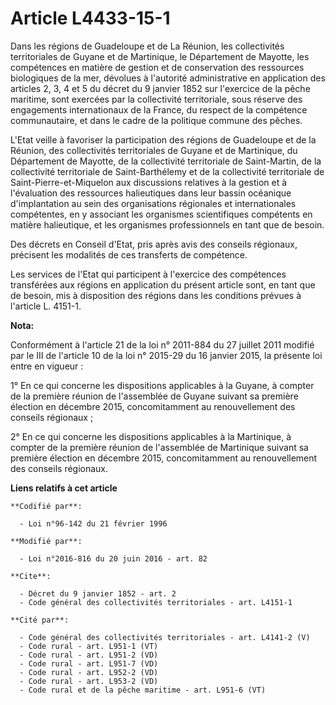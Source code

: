 # Article L4433-15-1

Dans les régions de Guadeloupe et de La Réunion, les collectivités territoriales de Guyane et de Martinique, le Département
de Mayotte, les compétences en matière de gestion et de conservation des ressources biologiques de la mer, dévolues à
l'autorité administrative en application des articles 2, 3, 4 et 5 du décret du 9 janvier 1852 sur l'exercice de la pêche
maritime, sont exercées par la collectivité territoriale, sous réserve des engagements internationaux de la France, du
respect de la compétence communautaire, et dans le cadre de la politique commune des pêches.

L'Etat veille à favoriser la participation des régions de Guadeloupe et de la Réunion, des collectivités territoriales de
Guyane et de Martinique, du Département de Mayotte, de la collectivité territoriale de Saint-Martin, de la collectivité
territoriale de Saint-Barthélemy et de la collectivité territoriale de Saint-Pierre-et-Miquelon aux discussions relatives à
la gestion et à l'évaluation des ressources halieutiques dans leur bassin océanique d'implantation au sein des organisations
régionales et internationales compétentes, en y associant les organismes scientifiques compétents en matière halieutique, et
les organismes professionnels en tant que de besoin. 

Des décrets en Conseil d'Etat, pris après avis des conseils régionaux, précisent les modalités de ces transferts de
compétence. 

Les services de l'Etat qui participent à l'exercice des compétences transférées aux régions en application du présent article
sont, en tant que de besoin, mis à disposition des régions dans les conditions prévues à l'article L. 4151-1.

**Nota:**

Conformément à l'article 21 de la loi n° 2011-884 du 27 juillet 2011 modifié par le III de l'article 10 de la loi n° 2015-29
du 16 janvier 2015, la présente loi entre en vigueur : 

1° En ce qui concerne les dispositions applicables à la Guyane, à compter de la première réunion de l'assemblée de Guyane
suivant sa première élection en décembre 2015, concomitamment au renouvellement des     conseils régionaux ; 

2° En ce qui concerne les dispositions applicables à la Martinique, à compter de la première réunion de l'assemblée de
Martinique suivant sa première élection en décembre 2015, concomitamment au renouvellement des     conseils régionaux.

**Liens relatifs à cet article**

	**Codifié par**:

	  - Loi n°96-142 du 21 février 1996

	**Modifié par**:

	  - Loi n°2016-816 du 20 juin 2016 - art. 82

	**Cite**:

	  - Décret du 9 janvier 1852 - art. 2
	  - Code général des collectivités territoriales - art. L4151-1

	**Cité par**:

	  - Code général des collectivités territoriales - art. L4141-2 (V)
	  - Code rural - art. L951-1 (VT)
	  - Code rural - art. L951-2 (VD)
	  - Code rural - art. L951-7 (VD)
	  - Code rural - art. L952-2 (VD)
	  - Code rural - art. L953-2 (VD)
	  - Code rural et de la pêche maritime - art. L951-6 (VT)
